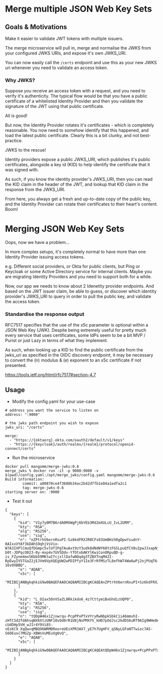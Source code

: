 # Merge multiple JSON Web Key Sets

## Goals & Motivations

Make it easier to validate JWT tokens with multiple issuers.

The merge  microservice will pull in, merge and normalise the JWKS from your configured
JWKS URIs, and expose it's own JWKS_URI.

You can now easily call the `/certs` endpoint and use this as your new JWKS uri whenever you
need to validate an access token.

### Why JWKS?

Suppose you receive an access token with a request, and you need to verify it's authenticity.
The typical flow would be that you have a public certificate of a whitelisted Identity Provider
and then you validate the signature of the JWT using that public certificate.

All is good!

But now, the Identity Provider rotates it's certificates - which is completely reasonable.
You now need to somehow identify that this happened, and load the latest public certificate.
Clearly this is a bit clunky, and not best-practice.

JWKS to the rescue!

Identity providers expose a public JWKS_URI, which publishes it's public certificates,
alongside a key id (KID) to help identify the certificate that it was signed with.

As such, if you know the identity provider's JWKS_URI, then you can read the KID claim
in the header of the JWT, and lookup that KID claim in the response from the JWKS_URI.

From here, you always get a fresh and up-to-date copy of the public key, and the Identity
Provider can rotate their certificates to their heart's content. Boom!

# Merging JSON Web Key Sets

Oops, now we have a problem...

In more complex setups, it's completely normal to have more than one Identity Provider
issuing access tokens.

e.g. Different social providers, or Okta for public clients, but Ping or Keycloak or
some Active Directory service for internal clients. Maybe you are migrating Identity Providers
and you need to support both for a while.

Now, our app we needs to know about 2 Idenetity provider endpoints. And based on the JWT
issuer claim, be able to guess, or discover which identity provider's JWKS_URI to query
in order to pull the public key, and validate the access token.

### Standardise the response output

RFC7517 specifies that the use of the x5c parameter is optional within a JSON Web Key (JWK). 
Despite being extremely useful for pretty much every service that uses certificates, some IdPs
seem to be a bit MVP / Purist or just Lazy in terms of what they implement.

As such, when looking up a KID to find the public certificate from the jwks_uri as specified in
the OIDC discovery endpoint, it may be necessary to convert the (n) modulus & (e) exponent to an
x5c certificate if not presented.

https://tools.ietf.org/html/rfc7517#section-4.7

## Usage

- Modify the config.yaml for your use-case

```
# address you want the service to listen on
address: ":9000"

# the jwks path endpoint you wish to expose
jwks_uri: "/certs"

merge:
  - "https://{oktaorg}.okta.com/oauth2/default/v1/keys"
  - "https://{keycloak}/auth/realms/{realm}/protocol/openid-connect/certs"
```

- Run the microservice

```
docker pull mangomm/merge-jwks:0.6
merge_jwks % docker run -it -p 9000:9000 -v $(pwd)/config.yaml:/opt/merge_jwks/config.yaml mangomm/merge-jwks:0.6 
Build information:
        commit: a00870ce4f3680b34ac2b42dffb1e84a1edfa2c1
        tag: merge-jwks-0.6
starting server on: :9000
```

- Test it out

```
{
  "keys": [
    {
      "kid": "V1y7y0M7B6rdA0MXWgPj6bYEb3Md2mXULcU_IvL2URM",
      "kty": "RSA",
      "alg": "RS256",
      "use": "sig",
      "n": "nZPtrhV6ernRxuPI-Sz6kdFRXJR0CFx03UmBHzh0gDpwYsudnY-0AIxxVYAf3kDAhS9qhjVsVio-W7A3IXPlCmuQfDGmpc5vlUfIPgTAuAxt9zY3udk8dNdWY68YzFGSLpuQfCV8uIpwJJxapNjJn5VkVEEh2-b0t-JDPqcO023-0y-mxp4v7UV5Ddv-YfOtxbAKYlKwiConORpuQD-g-is_FZynm4mxSKbb59MKtwIfcjxllDafwNOq4g3TZBXTnqM42I-RpEwyIV5TGaZ2jEJVm9VpXQEgUW2wPDIPfyY1Ie3FrRfMSzTL8efhW74Wa6wPj2njPUqT6-16v0XBBQ",
      "e": "AQAB",
      "x5c": [
        "MIIBIjANBgkqhkiG9w0BAQEFAAOCAQ8AMIIBCgKCAQEAnZPtrhV6ernRxuPI+Sz6kdFRXJR0CFx03UmBHzh0gDpwYsudnY+0AIxxVYAf3kDAhS9qhjVsVio+W7A3IXPlCmuQfDGmpc5vlUfIPgTAuAxt9zY3udk8dNdWY68YzFGSLpuQfCV8uIpwJJxapNjJn5VkVEEh2+b0t+JDPqcO023+0y+mxp4v7UV5Ddv+YfOtxbAKYlKwiConORpuQD+g+is/FZynm4mxSKbb59MKtwIfcjxllDafwNOq4g3TZBXTnqM42I+RpEwyIV5TGaZ2jEJVm9VpXQEgUW2wPDIPfyY1Ie3FrRfMSzTL8efhW74Wa6wPj2njPUqT6+16v0XBBQIDAQAB"
      ]
    },
    {
      "kid": "L_OIax5OnVSaZL0Rkikdo6_4z7CttymiBxGhdizUQP0",
      "kty": "RSA",
      "alg": "RS256",
      "use": "sig",
      "n": "tQDpW46x1Zjnwrqu-PcpPPxPTxVYryRwNbpkSbkC1i46mmvhI-zHfCSd2fdAhsqNX6XtzUNF10vOd0rR1U8jNxPMXYV_kHD7pOdJsc2kdDS6uRT9AIg9WHe0AoK2HraPEyAnVgq5TWVxx0IT4YGDXupOniAHNPcZ0dPNlxV5VdD8lsKXBOs6HWA93UqwxF6pYiEthxzE4kPZQaB6s6qQ5RGs47wYISyw-cUdDHp5VH_wJIr4Y9Vi8S-vEsKC9_XqQwvqMBQ96WRMDReoreUEsXPR3AX7_yE7h7UgHFV_qSNyLGFoNTTwioc7A5-S6OEuxc7MGZp-XBWsVuMEuXg0vQ",
      "e": "AQAB",
      "x5c": [
        "MIIBIjANBgkqhkiG9w0BAQEFAAOCAQ8AMIIBCgKCAQEAtQDpW46x1Zjnwrqu+PcpPPxPTxVYryRwNbpkSbkC1i46mmvhI+zHfCSd2fdAhsqNX6XtzUNF10vOd0rR1U8jNxPMXYV/kHD7pOdJsc2kdDS6uRT9AIg9WHe0AoK2HraPEyAnVgq5TWVxx0IT4YGDXupOniAHNPcZ0dPNlxV5VdD8lsKXBOs6HWA93UqwxF6pYiEthxzE4kPZQaB6s6qQ5RGs47wYISyw+cUdDHp5VH/wJIr4Y9Vi8S+vEsKC9/XqQwvqMBQ96WRMDReoreUEsXPR3AX7/yE7h7UgHFV/qSNyLGFoNTTwioc7A5+S6OEuxc7MGZp+XBWsVuMEuXg0vQIDAQAB"
      ]
    }
  ]
}
```
